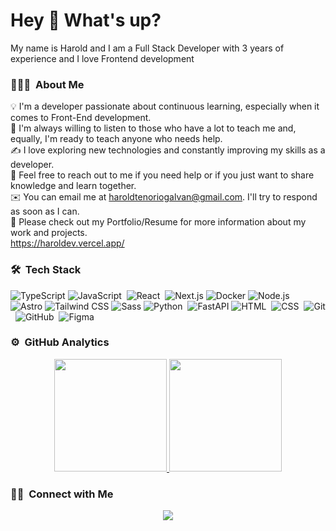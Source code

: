 <h1> Hey 👋 What's up? </h1 >

My name is Harold and I am a Full Stack Developer with 3 years of experience and I love Frontend development

### 👨🏻‍💻 &nbsp;About Me

💡  I'm a developer passionate about continuous learning, especially when it comes to Front-End development.\
🌱  I'm always willing to listen to those who have a lot to teach me and, equally, I'm ready to teach anyone who needs help.\
✍️  I love exploring new technologies and constantly improving my skills as a developer.\
💬  Feel free to reach out to me if you need help or if you just want to share knowledge and learn together.\
✉️  You can email me at haroldtenoriogalvan@gmail.com. I'll try to respond as soon as I can.\
📄  Please check out my Portfolio/Resume for more information about my work and projects.\
https://haroldev.vercel.app/

### 🛠 &nbsp;Tech Stack

![TypeScript](https://img.shields.io/badge/-TypeScript-05122A?style=flat&logo=typescript)
![JavaScript](https://img.shields.io/badge/-JavaScript-05122A?style=flat&logo=javascript)&nbsp;
![React](https://img.shields.io/badge/-React-05122A?style=flat&logo=react)&nbsp;
![Next.js](https://img.shields.io/badge/-Next.js-05122A?style=flat&logo=next.js)
![Docker](https://img.shields.io/badge/-Docker-05122A?style=flat&logo=docker)
![Node.js](https://img.shields.io/badge/-Node.js-05122A?style=flat&logo=node.js)&nbsp;
![Astro](https://img.shields.io/badge/-Astro-05122A?style=flat&logo=astro)
![Tailwind CSS](https://img.shields.io/badge/-Tailwind%20CSS-05122A?style=flat&logo=tailwind-css)
![Sass](https://img.shields.io/badge/-Sass-05122A?style=flat&logo=sass)
![Python](https://img.shields.io/badge/-Python-05122A?style=flat&logo=python)&nbsp;
![FastAPI](https://img.shields.io/badge/-FastAPI-05122A?style=flat&logo=fastapi)
![HTML](https://img.shields.io/badge/-HTML-05122A?style=flat&logo=HTML5)&nbsp;
![CSS](https://img.shields.io/badge/-CSS-05122A?style=flat&logo=CSS3&logoColor=1572B6)&nbsp;
![Git](https://img.shields.io/badge/-Git-05122A?style=flat&logo=git)&nbsp;
![GitHub](https://img.shields.io/badge/-GitHub-05122A?style=flat&logo=github)&nbsp;
![Figma](https://img.shields.io/badge/-Figma-05122A?style=flat&logo=figma)

### ⚙️ &nbsp;GitHub Analytics

<p align="center">
<a href="https://github.com/harolDevv">
  <img height="180em" src="https://github-readme-stats-eight-theta.vercel.app/api?username=harolDevv&show_icons=true&theme=algolia&include_all_commits=true&count_private=true"/>
  <img height="180em" src="https://github-readme-stats-eight-theta.vercel.app/api/top-langs/?username=harolDevv&layout=compact&langs_count=8&theme=algolia"/>
</a>
</p>


### 🤝🏻 &nbsp;Connect with Me

<p align="center">
<a href="https://www.linkedin.com/in/harold-full-stack/"><img src="https://img.shields.io/badge/-Harold%20Tenorio%20Galvan-0077B5?style=flat&logo=Linkedin&logoColor=white"/></a>
</p>


